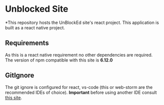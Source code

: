 # Unblocked Site

*This repository hosts the UnBlockEd site's react project. This application is built as a react native project.

## Requirements

As this is a react native requirement no other dependencies are required. The version of npm compatible with this site is **6.12.0**

## GitIgnore

The git ignore is configured for react, vs-code (this or web-storm are the recommended IDEs of choice). **Important** before using another IDE consult [this site](gitignore.io).
